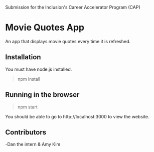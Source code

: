 Submission for the Inclusion's Career Accelerator Program (CAP)

# Movie Quotes App

An app that displays movie quotes every time it is refreshed.

## Installation

You must have node.js installed.

> npm install

## Running in the browser

> npm start

You should be able to go to http://localhost:3000 to view the website.

## Contributors

-Dan the intern & Amy Kim
